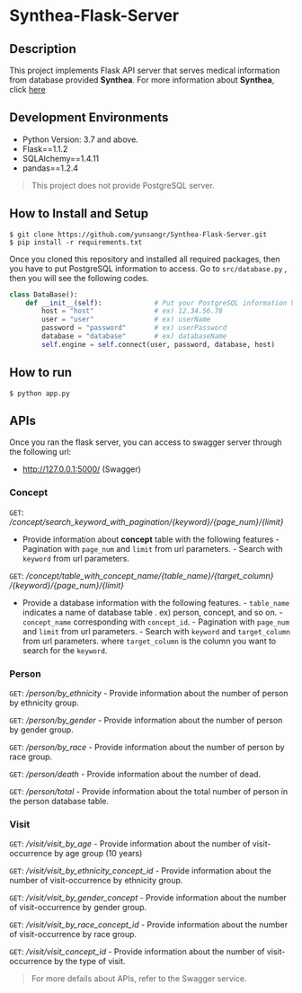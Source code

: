 # Synthea-Flask-Server

## Description
This project implements Flask API server that serves medical information from database provided **Synthea**.
For more information about **Synthea**, click [here](https://synthetichealth.github.io/synthea/)

## Development Environments
- Python Version: 3.7 and above.
- Flask==1.1.2
- SQLAlchemy==1.4.11
- pandas==1.2.4
> This project does not provide PostgreSQL server. 

## How to Install and Setup
```
$ git clone https://github.com/yunsangr/Synthea-Flask-Server.git
$ pip install -r requirements.txt
```
Once you cloned this repository and installed all required packages, then you have to put PostgreSQL information to access.
Go to `src/database.py` , then you will see the following codes.
```python
class DataBase():  
    def __init__(self):  			# Put your PostgreSQL information here.
        host = "host"            	# ex) 12.34.56.78
		user = "user"  				# ex) userName
		password = "password"  		# ex) userPassword
		database = "database"  		# ex) databaseName
		self.engine = self.connect(user, password, database, host)
```

## How to run
```
$ python app.py
```

## APIs 
Once you ran the flask server, you can access to swagger server through the following url:
- http://127.0.0.1:5000/	(Swagger)


### Concept

`GET`:  */concept/search_keyword_with_pagination/{keyword}/{page_num}/{limit}*

-  Provide information about **concept** table  with the following features
		- Pagination with `page_num` and `limit` from url parameters.
		- Search with `keyword` from url parameters.


`GET`:   */concept​/table_with_concept_name​/{table_name}​/{target_column}​/{keyword}​/{page_num}​/{limit}*
			
- Provide a database information with the following features.
		-  `table_name` indicates a name of database table . ex) person, concept, and so on.
		-  `concept_name` corresponding with `concept_id`.
		- Pagination with `page_num` and `limit` from url parameters.
		- Search with `keyword` and `target_column` from url parameters. where `target_column` is the column you want to search for the `keyword`.
	
### Person
`GET`:  */person/by_ethnicity*
	-	Provide information about the number of person by ethnicity group.

`GET`:  */person/by_gender*
	-	Provide information about the number of person by gender group.

`GET`:  */person/by_race*
	-	Provide information about the number of person by race group.

`GET`:  */person/death*
	-	Provide information about the number of dead.

`GET`:  */person/total*
	-	Provide information about the total number of person in the person database table.

###  Visit
`GET`:  */visit/visit_by_age*
	-	Provide information about the number of visit-occurrence by age group (10 years)

`GET`:  */visit/visit_by_ethnicity_concept_id*
	-	Provide information about the number of visit-occurrence by ethnicity group.

`GET`:  */visit/visit_by_gender_concept*
	-	Provide information about the number of visit-occurrence by gender group.

`GET`:  */visit/visit_by_race_concept_id*
	-	Provide information about the number of visit-occurrence by race group.

`GET`:  */visit/visit_concept_id*
	-	Provide information about the number of visit-occurrence by the type of visit.

> For more defails about APIs,  refer to the Swagger service.


